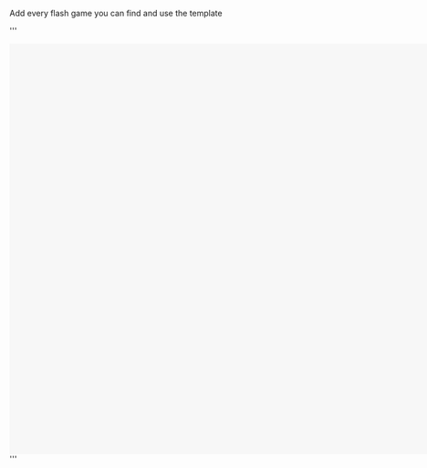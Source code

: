 Add every flash game you can find and use the template 




'''

<body><object>
<embed src="./Flashgame.swf" width="1920" height="720" /></object>
<script src="https://unpkg.com/@ruffle-rs/ruffle"></script></body>
'''
